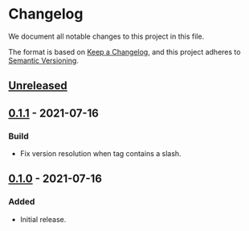 # Changelog

We document all notable changes to this project in this file.

The format is based on [Keep a Changelog](https://keepachangelog.com/en/1.0.0/), and this project adheres to [Semantic Versioning](https://semver.org/spec/v2.0.0.html).

## [Unreleased]

## [0.1.1] - 2021-07-16

### Build

* Fix version resolution when tag contains a slash.

## [0.1.0] - 2021-07-16

### Added

* Initial release.

[Unreleased]: https://github.com/puppetlabs/relay-services/compare/relay-node-tainter/v0.1.1...HEAD
[0.1.1]: https://github.com/puppetlabs/relay-services/compare/relay-node-tainter/v0.1.0...relay-node-tainter/v0.1.1
[0.1.0]: https://github.com/puppetlabs/relay-services/compare/55b45072e8ddf5622fda3c923da548d0f148b1e8...relay-node-tainter/v0.1.0
